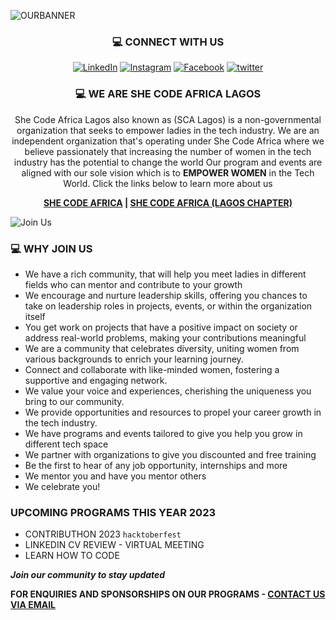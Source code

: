 
![OURBANNER](https://github.com/SCALagos/SCALagos/blob/main/profilebanner.gif)
<div align="center">
<h3>💻 CONNECT WITH US</h3>

<a href="https://linkedin.com/company/she-code-africa-lagos">
  <img src="https://img.shields.io/badge/linkedin-%230077B5.svg?style=for-the-badge&logo=linkedin&logoColor=white" alt="LinkedIn"></a>
  
<a href="https://instagram.com/shecodeafricalagos">
  <img src="https://img.shields.io/badge/Instagram-E4405F?style=for-the-badge&logo=instagram&logoColor=white" alt="Instagram"></a>
  
<a href="https://facebook.com/scalagoschapter/">
  <img src="https://img.shields.io/badge/Facebook-1877F2?style=for-the-badge&logo=facebook&logoColor=white" alt="Facebook"></a>
  
<a href="https://twitter.com/SCALagosChapter">
  <img src="https://img.shields.io/badge/X-000000?style=for-the-badge&logo=x&logoColor=white" alt="twitter"></a>
  

### 💻 WE ARE SHE CODE AFRICA LAGOS

She Code Africa Lagos also known as (SCA Lagos) is a non-governmental organization that seeks to empower ladies in the tech industry. We are an independent organization that's operating under She Code Africa where we believe passionately that increasing the number of women in the tech industry has the potential to change the world Our program and events are aligned with our sole vision which is to **EMPOWER WOMEN** in the Tech World. Click the links below to learn more about us

 **[SHE CODE AFRICA](shecodeafrica.org)    |  [SHE CODE AFRICA (LAGOS CHAPTER)](https://shecodeafrica-lagos.vercel.app/)**
 
</div>

![Join Us](https://github.com/SCALagos/SCALagos/blob/main/joinus.png?raw=true)

### 💻 WHY JOIN US

- We have a rich community, that will help you meet ladies in different fields who can mentor and contribute to your growth
- We encourage and nurture leadership skills, offering you chances to take on leadership roles in projects, events, or within the organization itself
- You get work on projects that have a positive impact on society or address real-world problems, making your contributions meaningful
- We are a community that celebrates diversity, uniting women from various backgrounds to enrich your learning journey.
- Connect and collaborate with like-minded women, fostering a supportive and engaging network.
- We value your voice and experiences, cherishing the uniqueness you bring to our community.
- We provide opportunities and resources to propel your career growth in the tech industry.
- We have programs and events tailored to give you help you grow in different tech space
- We partner with organizations to give you discounted and free training
- Be the first to hear of any job opportunity, internships and more
- We mentor you and have you mentor others
- We celebrate you!


### UPCOMING PROGRAMS THIS YEAR 2023
- CONTRIBUTHON 2023  `hacktoberfest`
- LINKEDIN CV REVIEW - VIRTUAL MEETING
- LEARN HOW TO CODE
  
_**Join our community to stay updated**_ 


**FOR ENQUIRIES AND SPONSORSHIPS ON OUR PROGRAMS - [CONTACT US VIA EMAIL](mailto:shecodeafricalagos@gmail.com)**

